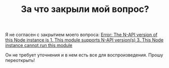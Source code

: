 ﻿---
title: "За что закрыли мой вопрос?"
se.owner.user_id: 20184
se.owner.display_name: "ПЭХАПЭШНИК"
se.owner.link: "https://ru.meta.stackoverflow.com/users/20184/%d0%9f%d0%ad%d0%a5%d0%90%d0%9f%d0%ad%d0%a8%d0%9d%d0%98%d0%9a"
se.link: "https://ru.meta.stackoverflow.com/questions/11413/%d0%97%d0%b0-%d1%87%d1%82%d0%be-%d0%b7%d0%b0%d0%ba%d1%80%d1%8b%d0%bb%d0%b8-%d0%bc%d0%be%d0%b9-%d0%b2%d0%be%d0%bf%d1%80%d0%be%d1%81"
se.question_id: 11413
se.post_type: question
---
<p>Я не согласен с закрытием моего вопроса: <a href="https://ru.stackoverflow.com/questions/1246902/error-the-n-api-version-of-this-node-instance-is-1-this-module-supports-n-api">Error: The N-API version of this Node instance is 1. This module supports N-API version(s) 3. This Node instance cannot run this module</a></p>
<p>Он не требует уточнения и в нем есть все для воспроизведения. Прошу переоткрыть!</p>
